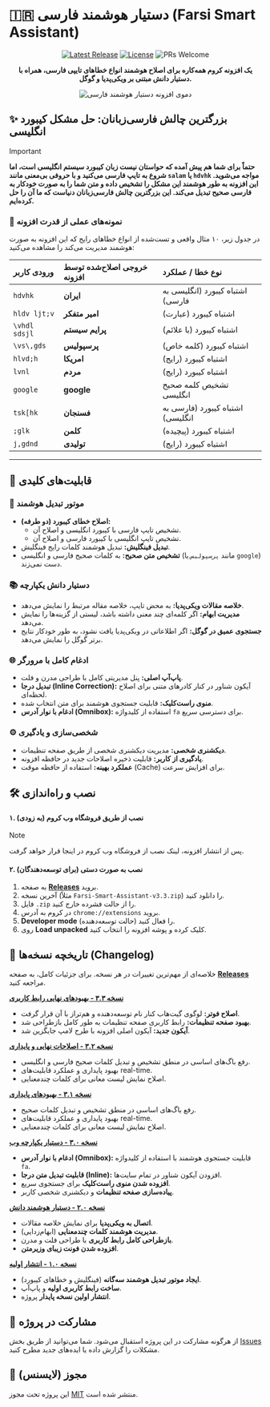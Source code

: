 # 🇮🇷 دستیار هوشمند فارسی (Farsi Smart Assistant)

<p align="center">
  <a href="https://github.com/AmirMotefaker/Farsi-Smart-Assistant/releases/latest"><img src="https://img.shields.io/github/v/release/AmirMotefaker/Farsi-Smart-Assistant" alt="Latest Release"></a>
  <a href="https://github.com/AmirMotefaker/Farsi-Smart-Assistant/blob/main/LICENSE"><img src="https://img.shields.io/github/license/AmirMotefaker/Farsi-Smart-Assistant" alt="License"></a>
  <img src="https://img.shields.io/badge/PRs-welcome-brightgreen.svg" alt="PRs Welcome">
</p>

<p align="center">
  <strong>یک افزونه کروم همه‌کاره برای اصلاح هوشمند انواع خطاهای تایپی فارسی، همراه با دستیار دانش مبتنی بر ویکی‌پدیا و گوگل.</strong>
</p>

<p align="center">
  <img src="link/to/your/final_demo.gif" alt="دموی افزونه دستیار هوشمند فارسی">
</p>

## ✨ بزرگترین چالش فارسی‌زبانان: حل مشکل کیبورد انگلیسی

> [!IMPORTANT]
> **حتماً برای شما هم پیش آمده که حواستان نیست زبان کیبورد سیستم انگلیسی است، اما شروع به تایپ فارسی می‌کنید و با حروفی بی‌معنی مانند `salam` یا `hdvhk` مواجه می‌شوید. این افزونه به طور هوشمند این مشکل را تشخیص داده و متن شما را به صورت خودکار به فارسی صحیح تبدیل می‌کند. این بزرگترین چالش فارسی‌زبانان دنیاست که ما آن را حل کرده‌ایم.**

### 🎯 نمونه‌های عملی از قدرت افزونه

در جدول زیر، ۱۰ مثال واقعی و تست‌شده از انواع خطاهای رایج که این افزونه به صورت هوشمند مدیریت می‌کند را مشاهده می‌کنید:

| ورودی کاربر | خروجی اصلاح‌شده توسط افزونه | نوع خطا / عملکرد |
| :--- | :--- | :--- |
| `hdvhk` | **ایران** | اشتباه کیبورد (انگلیسی به فارسی) |
| `hldv ljt;v` | **امیر متفکر** | اشتباه کیبورد (عبارت) |
| `\vhdl sdsjl` | **پرایم سیستم** | اشتباه کیبورد (با علائم) |
| `\vs\,gds` | **پرسپولیس** | اشتباه کیبورد (کلمه خاص) |
| `hlvd;h` | **امریکا** | اشتباه کیبورد (رایج) |
| `lvnl` | **مردم** | اشتباه کیبورد (رایج) |
| `google` | **google** | تشخیص کلمه صحیح انگلیسی |
| `tsk[hk` | **فسنجان** | اشتباه کیبورد (فارسی به انگلیسی) |
| `;glk` | **کلمن** | اشتباه کیبورد (پیچیده) |
| `j,gdnd` | **تولیدی** | اشتباه کیبورد (رایج) |

---

## 🚀 قابلیت‌های کلیدی

### 🧠 موتور تبدیل هوشمند
- **اصلاح خطای کیبورد (دو طرفه):**
    - تشخیص تایپ فارسی با کیبورد انگلیسی و اصلاح آن.
    - تشخیص تایپ انگلیسی با کیبورد فارسی و اصلاح آن.
- **تبدیل فینگلیش:** تبدیل هوشمند کلمات رایج فینگلیش.
- **تشخیص متن صحیح:** به کلمات صحیح فارسی و انگلیسی (مانند `پرسپولیس` یا `google`) دست نمی‌زند.

### 📚 دستیار دانش یکپارچه
- **خلاصه مقالات ویکی‌پدیا:** به محض تایپ، خلاصه مقاله مرتبط را نمایش می‌دهد.
- **مدیریت ابهام:** اگر کلمه‌ای چند معنی داشته باشد، لیستی از گزینه‌ها را نمایش می‌دهد.
- **جستجوی عمیق در گوگل:** اگر اطلاعاتی در ویکی‌پدیا یافت نشود، به طور خودکار نتایج برتر گوگل را نمایش می‌دهد.

### 🌐 ادغام کامل با مرورگر
- **پاپ‌آپ اصلی:** پنل مدیریتی کامل با طراحی مدرن و فلت.
- **تبدیل درجا (Inline Correction):** آیکون شناور در کنار کادرهای متنی برای اصلاح لحظه‌ای.
- **منوی راست‌کلیک:** قابلیت جستجوی هوشمند برای متن انتخاب شده.
- **ادغام با نوار آدرس (Omnibox):** استفاده از کلیدواژه `fa` برای دسترسی سریع.

### ⚙️ شخصی‌سازی و یادگیری
- **دیکشنری شخصی:** مدیریت دیکشنری شخصی از طریق صفحه تنظیمات.
- **یادگیری از کاربر:** قابلیت ذخیره اصلاحات جدید در حافظه افزونه.
- **عملکرد بهینه:** استفاده از حافظه موقت (Cache) برای افزایش سرعت.

## 🛠️ نصب و راه‌اندازی

#### ۱. نصب از طریق فروشگاه وب کروم (به زودی)
> [!NOTE]
> پس از انتشار افزونه، لینک نصب از فروشگاه وب کروم در اینجا قرار خواهد گرفت.

#### ۲. نصب به صورت دستی (برای توسعه‌دهندگان)
1.  به صفحه **[Releases](https://github.com/AmirMotefaker/Farsi-Smart-Assistant/releases)** بروید.
2.  آخرین نسخه (مثلاً `Farsi-Smart-Assistant-v3.3.zip`) را دانلود کنید.
3.  فایل `.zip` را از حالت فشرده خارج کنید.
4.  در کروم به آدرس `chrome://extensions` بروید.
5.  **Developer mode** (حالت توسعه‌دهنده) را فعال کنید.
6.  روی **Load unpacked** کلیک کرده و پوشه افزونه را انتخاب کنید.

## 🔄 تاریخچه نسخه‌ها (Changelog)

خلاصه‌ای از مهم‌ترین تغییرات در هر نسخه. برای جزئیات کامل، به صفحه **[Releases](https://github.com/AmirMotefaker/Farsi-Smart-Assistant/releases)** مراجعه کنید.

**[نسخه ۳.۳ - بهبودهای نهایی رابط کاربری](https://github.com/AmirMotefaker/Farsi-Smart-Assistant/releases/tag/v3.3)**
* **اصلاح فوتر:** لوگوی گیت‌هاب کنار نام توسعه‌دهنده و هم‌تراز با آن قرار گرفت.
* **بهبود صفحه تنظیمات:** رابط کاربری صفحه تنظیمات به طور کامل بازطراحی شد.
* **آیکون جدید:** آیکون اصلی افزونه با طرح لامپ جایگزین شد.

**[نسخه ۳.۲ - اصلاحات نهایی و پایداری](https://github.com/AmirMotefaker/Farsi-Smart-Assistant/releases/tag/v3.2)**
* رفع باگ‌های اساسی در منطق تشخیص و تبدیل کلمات صحیح فارسی و انگلیسی.
* بهبود پایداری و عملکرد قابلیت‌های real-time.
* اصلاح نمایش لیست معانی برای کلمات چندمعنایی.

**[نسخه ۳.۱ - بهبودهای پایداری](https://github.com/AmirMotefaker/Farsi-Smart-Assistant/releases/tag/v3.1)**
* رفع باگ‌های اساسی در منطق تشخیص و تبدیل کلمات صحیح.
* بهبود پایداری و عملکرد قابلیت‌های real-time.
* اصلاح نمایش لیست معانی برای کلمات چندمعنایی.

**[نسخه ۳.۰ - دستیار یکپارچه وب](https://github.com/AmirMotefaker/Farsi-Smart-Assistant/releases/tag/v3.0)**
* **ادغام با نوار آدرس (Omnibox):** قابلیت جستجوی هوشمند با استفاده از کلیدواژه `fa`.
* **قابلیت تبدیل متن درجا (Inline):** افزودن آیکون شناور در تمام سایت‌ها.
* **افزوده شدن منوی راست‌کلیک** برای جستجوی سریع.
* **پیاده‌سازی صفحه تنظیمات** و دیکشنری شخصی کاربر.

**[نسخه ۲.۰ - دستیار هوشمند دانش](https://github.com/AmirMotefaker/Farsi-Smart-Assistant/releases/tag/v2.0)**
* **اتصال به ویکی‌پدیا** برای نمایش خلاصه مقالات.
* **مدیریت هوشمند کلمات چندمعنایی** (ابهام‌زدایی).
* **بازطراحی کامل رابط کاربری** با طراحی فلت و مدرن.
* **افزوده شدن فونت زیبای وزیرمتن**.

**[نسخه ۱.۰ - انتشار اولیه](https://github.com/AmirMotefaker/Farsi-Smart-Assistant/releases/tag/v1.0)**
* **ایجاد موتور تبدیل هوشمند سه‌گانه** (فینگلیش و خطاهای کیبورد).
* **ساخت رابط کاربری اولیه** و پاپ‌آپ.
* **انتشار اولین نسخه پایدار** پروژه.

## 🤝 مشارکت در پروژه

از هرگونه مشارکت در این پروژه استقبال می‌شود. شما می‌توانید از طریق بخش [Issues](https://github.com/AmirMotefaker/Farsi-Smart-Assistant/issues) مشکلات را گزارش داده یا ایده‌های جدید مطرح کنید.

## 📜 مجوز (لایسنس)

این پروژه تحت مجوز [MIT](https://github.com/AmirMotefaker/Farsi-Smart-Assistant/blob/main/LICENSE) منتشر شده است.